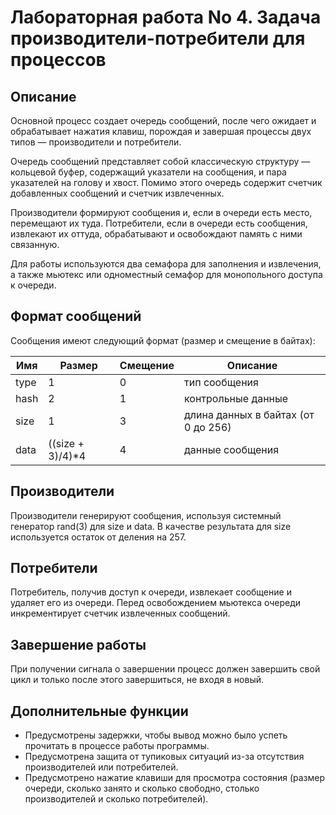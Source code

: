 # Лабораторная работа No 4. Задача производители-потребители для процессов

## Описание

Основной процесс создает очередь сообщений, после чего ожидает и обрабатывает нажатия клавиш, порождая и завершая процессы двух типов — производители и потребители.

Очередь сообщений представляет собой классическую структуру — кольцевой буфер, содержащий указатели на сообщения, и пара указателей на голову и хвост. Помимо этого очередь содержит счетчик добавленных сообщений и счетчик извлеченных.

Производители формируют сообщения и, если в очереди есть место, перемещают их туда. Потребители, если в очереди есть сообщения, извлекают их оттуда, обрабатывают и освобождают память с ними связанную.

Для работы используются два семафора для заполнения и извлечения, а также мьютекс или одноместный семафор для монопольного доступа к очереди.

## Формат сообщений

Сообщения имеют следующий формат (размер и смещение в байтах):

| Имя   | Размер | Смещение | Описание |
|-------|--------|----------|----------|
| type  | 1      | 0        | тип сообщения |
| hash  | 2      | 1        | контрольные данные |
| size  | 1      | 3        | длина данных в байтах (от 0 до 256) |
| data  | ((size + 3)/4)*4 | 4 | данные сообщения |

## Производители

Производители генерируют сообщения, используя системный генератор rand(3) для size и data. В качестве результата для size используется остаток от деления на 257.

## Потребители

Потребитель, получив доступ к очереди, извлекает сообщение и удаляет его из очереди. Перед освобождением мьютекса очереди инкрементирует счетчик извлеченных сообщений.

## Завершение работы

При получении сигнала о завершении процесс должен завершить свой цикл и только после этого завершиться, не входя в новый.

## Дополнительные функции

- Предусмотрены задержки, чтобы вывод можно было успеть прочитать в процессе работы программы.
- Предусмотрена защита от тупиковых ситуаций из-за отсутствия производителей или потребителей.
- Предусмотрено нажатие клавиши для просмотра состояния (размер очереди, сколько занято и сколько свободно, столько производителей и сколько потребителей).